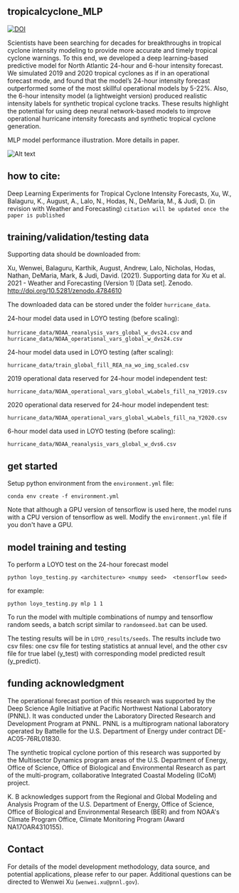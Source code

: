 ## tropicalcyclone_MLP
[![DOI](https://zenodo.org/badge/370519440.svg)](https://zenodo.org/badge/latestdoi/370519440)

Scientists have been searching for decades for breakthroughs in tropical cyclone intensity modeling to provide more accurate and timely tropical cyclone warnings. To this end, we developed a deep learning-based predictive model for North Atlantic 24-hour and 6-hour intensity forecast. We simulated 2019 and 2020 tropical cyclones as if in an operational forecast mode, and found that the model’s 24-hour intensity forecast outperformed some of the most skillful operational models by 5-22%. Also, the 6-hour intensity model (a lightweight version) produced realistic intensity labels for synthetic tropical cyclone tracks. These results highlight the potential for using deep neural network-based models to improve operational hurricane intensity forecasts and synthetic tropical cyclone generation.

MLP model performance illustration. More details in paper.

![Alt text](https://github.com/wenweixu/tropicalcyclone_MLP/blob/main/figs/Fig%202.png)

## how to cite:
Deep Learning Experiments for Tropical Cyclone Intensity Forecasts, Xu, W., Balaguru, K., August, A., Lalo, N., Hodas, N., DeMaria, M., & Judi, D. (in revision with Weather and Forecasting)
`citation will be updated once the paper is published`


## training/validation/testing data
Supporting data should be downloaded from: 

Xu, Wenwei, Balaguru, Karthik, August, Andrew, Lalo, Nicholas, Hodas, Nathan, DeMaria, Mark, & Judi, David. (2021). Supporting data for Xu et al. 2021 - Weather and Forecasting (Version 1) [Data set]. Zenodo. http://doi.org/10.5281/zenodo.4784610

The downloaded data can be stored under the folder `hurricane_data`. 

24-hour model data used in LOYO testing (before scaling):

`hurricane_data/NOAA_reanalysis_vars_global_w_dvs24.csv` 
and
`hurricane_data/NOAA_operational_vars_global_w_dvs24.csv`

24-hour model data used in LOYO testing (after scaling):

`hurricane_data/train_global_fill_REA_na_wo_img_scaled.csv`

2019 operational data reserved for 24-hour model independent test:

`hurricane_data/NOAA_operational_vars_global_wLabels_fill_na_Y2019.csv`

2020 operational data reserved for 24-hour model independent test:

`hurricane_data/NOAA_operational_vars_global_wLabels_fill_na_Y2020.csv`

6-hour model data used in LOYO testing (before scaling):

`hurricane_data/NOAA_reanalysis_vars_global_w_dvs6.csv`


## get started
Setup python environment from the `environment.yml` file:

```conda env create -f environment.yml```

Note that although a GPU version of tensorflow is used here, the model runs with a CPU version of tensorflow as well. Modify the `environment.yml` file if you don't have a GPU.

## model training and testing
To perform a LOYO test on the 24-hour forecast model

```python loyo_testing.py <architecture> <numpy seed>  <tensorflow seed>```

for example:

```python loyo_testing.py mlp 1 1```

To run the model with multiple combinations of numpy and tensorflow random seeds, a batch script similar to `randomseed.bat` can be used.

The testing results will be in `LOYO_results/seeds`. The results include two csv files: one csv file for testing statistics at annual level, and the other csv file for true label (y_test) with corresponding model predicted result (y_predict).


## funding acknowledgment
The operational forecast portion of this research was supported by the Deep Science Agile Initiative at Pacific Northwest National Laboratory (PNNL). It was conducted under the Laboratory Directed Research and Development Program at PNNL. PNNL is a multiprogram national laboratory operated by Battelle for the U.S. Department of Energy under contract DE-AC05-76RL01830.

The synthetic tropical cyclone portion of this research was supported by the Multisector Dynamics program areas of the U.S. Department of Energy, Office of Science, Office of Biological and Environmental Research as part of the multi-program, collaborative Integrated Coastal Modeling (ICoM) project.

K. B acknowledges support from the Regional and Global Modeling and Analysis Program of the U.S. Department of Energy, Office of Science, Office of Biological and Environmental Research (BER) and from NOAA's Climate Program Office, Climate Monitoring Program (Award NA17OAR4310155). 


## Contact
For details of the model development methodology, data source, and potential applications, please refer to our paper. Additional questions can be directed to Wenwei Xu (`wenwei.xu@pnnl.gov`).
